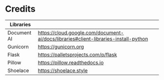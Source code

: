 # Credits

| Libraries   |                                                                                       |
| ----------- | ------------------------------------------------------------------------------------- |
| Document AI | <https://cloud.google.com/document-ai/docs/libraries#client-libraries-install-python> |
| Gunicorn    | <https://gunicorn.org>                                                                |
| Flask       | <https://palletsprojects.com/p/flask>                                                 |
| Pillow      | <https://pillow.readthedocs.io>                                                       |
| Shoelace    | <https://shoelace.style>                                                              |
